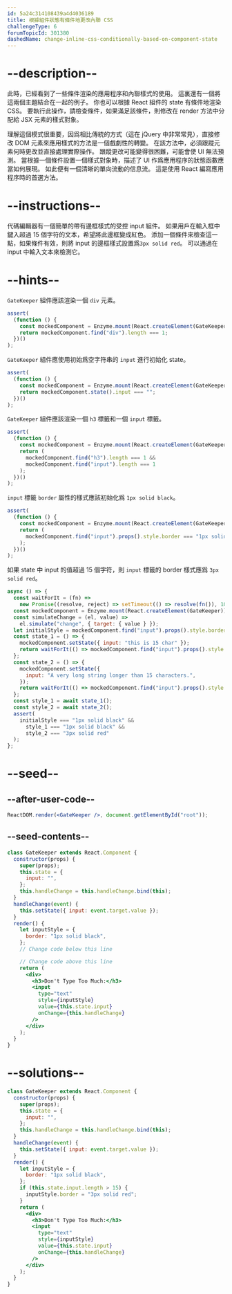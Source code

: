 ```yaml
---
id: 5a24c314108439a4d4036189
title: 根據組件狀態有條件地更改內聯 CSS
challengeType: 6
forumTopicId: 301380
dashedName: change-inline-css-conditionally-based-on-component-state
---
```


# --description--

此時，已經看到了一些條件渲染的應用程序和內聯樣式的使用。 這裏還有一個將這兩個主題結合在一起的例子。 你也可以根據 React 組件的 state 有條件地渲染 CSS。 要執行此操作，請檢查條件，如果滿足該條件，則修改在 render 方法中分配給 JSX 元素的樣式對象。

理解這個模式很重要，因爲相比傳統的方式（這在 jQuery 中非常常見），直接修改 DOM 元素來應用樣式的方法是一個戲劇性的轉變。 在該方法中，必須跟蹤元素何時更改並直接處理實際操作。 跟蹤更改可能變得很困難，可能會使 UI 無法預測。 當根據一個條件設置一個樣式對象時，描述了 UI 作爲應用程序的狀態函數應當如何展現。 如此便有一個清晰的單向流動的信息流。 這是使用 React 編寫應用程序時的首選方法。

# --instructions--

代碼編輯器有一個簡單的帶有邊框樣式的受控 input 組件。 如果用戶在輸入框中鍵入超過 15 個字符的文本，希望將此邊框變成紅色。 添加一個條件來檢查這一點，如果條件有效，則將 input 的邊框樣式設置爲`3px solid red`。 可以通過在 input 中輸入文本來檢測它。

# --hints--

`GateKeeper` 組件應該渲染一個 `div` 元素。

```js
assert(
  (function () {
    const mockedComponent = Enzyme.mount(React.createElement(GateKeeper));
    return mockedComponent.find("div").length === 1;
  })()
);
```

`GateKeeper` 組件應使用初始爲空字符串的 `input` 進行初始化 state。

```js
assert(
  (function () {
    const mockedComponent = Enzyme.mount(React.createElement(GateKeeper));
    return mockedComponent.state().input === "";
  })()
);
```

`GateKeeper` 組件應該渲染一個 `h3` 標籤和一個 `input` 標籤。

```js
assert(
  (function () {
    const mockedComponent = Enzyme.mount(React.createElement(GateKeeper));
    return (
      mockedComponent.find("h3").length === 1 &&
      mockedComponent.find("input").length === 1
    );
  })()
);
```

`input` 標籤 `border` 屬性的樣式應該初始化爲 `1px solid black`。

```js
assert(
  (function () {
    const mockedComponent = Enzyme.mount(React.createElement(GateKeeper));
    return (
      mockedComponent.find("input").props().style.border === "1px solid black"
    );
  })()
);
```

如果 state 中 input 的值超過 15 個字符，則 `input` 標籤的 border 樣式應爲 `3px solid red`。

```js
async () => {
  const waitForIt = (fn) =>
    new Promise((resolve, reject) => setTimeout(() => resolve(fn()), 100));
  const mockedComponent = Enzyme.mount(React.createElement(GateKeeper));
  const simulateChange = (el, value) =>
    el.simulate("change", { target: { value } });
  let initialStyle = mockedComponent.find("input").props().style.border;
  const state_1 = () => {
    mockedComponent.setState({ input: "this is 15 char" });
    return waitForIt(() => mockedComponent.find("input").props().style.border);
  };
  const state_2 = () => {
    mockedComponent.setState({
      input: "A very long string longer than 15 characters.",
    });
    return waitForIt(() => mockedComponent.find("input").props().style.border);
  };
  const style_1 = await state_1();
  const style_2 = await state_2();
  assert(
    initialStyle === "1px solid black" &&
      style_1 === "1px solid black" &&
      style_2 === "3px solid red"
  );
};
```

# --seed--

## --after-user-code--

```jsx
ReactDOM.render(<GateKeeper />, document.getElementById("root"));
```

## --seed-contents--

```jsx
class GateKeeper extends React.Component {
  constructor(props) {
    super(props);
    this.state = {
      input: "",
    };
    this.handleChange = this.handleChange.bind(this);
  }
  handleChange(event) {
    this.setState({ input: event.target.value });
  }
  render() {
    let inputStyle = {
      border: "1px solid black",
    };
    // Change code below this line

    // Change code above this line
    return (
      <div>
        <h3>Don't Type Too Much:</h3>
        <input
          type="text"
          style={inputStyle}
          value={this.state.input}
          onChange={this.handleChange}
        />
      </div>
    );
  }
}
```

# --solutions--

```jsx
class GateKeeper extends React.Component {
  constructor(props) {
    super(props);
    this.state = {
      input: "",
    };
    this.handleChange = this.handleChange.bind(this);
  }
  handleChange(event) {
    this.setState({ input: event.target.value });
  }
  render() {
    let inputStyle = {
      border: "1px solid black",
    };
    if (this.state.input.length > 15) {
      inputStyle.border = "3px solid red";
    }
    return (
      <div>
        <h3>Don't Type Too Much:</h3>
        <input
          type="text"
          style={inputStyle}
          value={this.state.input}
          onChange={this.handleChange}
        />
      </div>
    );
  }
}
```
